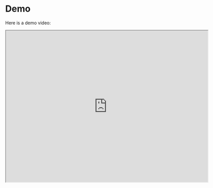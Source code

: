 # Demo

Here is a demo video:

<iframe src="https://drive.google.com/file/d/1tkRCtqhKSgMpl7jAK3wg3cCHy8eKU6pM/view?usp=sharing" width="640" height="480" allow="autoplay"></iframe>